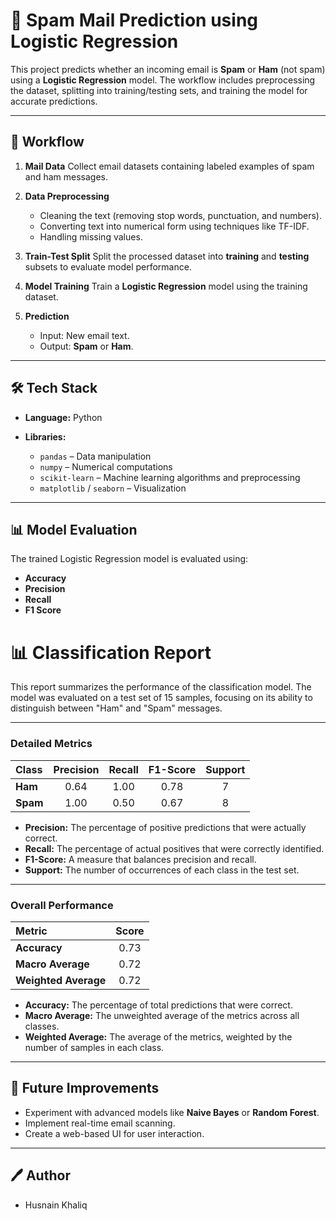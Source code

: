 # 📧 Spam Mail Prediction using Logistic Regression

This project predicts whether an incoming email is **Spam** or **Ham** (not spam) using a **Logistic Regression** model.
The workflow includes preprocessing the dataset, splitting into training/testing sets, and training the model for accurate predictions.

---

## 🚀 Workflow

1. **Mail Data**
   Collect email datasets containing labeled examples of spam and ham messages.

2. **Data Preprocessing**

   - Cleaning the text (removing stop words, punctuation, and numbers).
   - Converting text into numerical form using techniques like TF-IDF.
   - Handling missing values.

3. **Train-Test Split**
   Split the processed dataset into **training** and **testing** subsets to evaluate model performance.

4. **Model Training**
   Train a **Logistic Regression** model using the training dataset.

5. **Prediction**

   - Input: New email text.
   - Output: **Spam** or **Ham**.

---

## 🛠️ Tech Stack

- **Language:** Python
- **Libraries:**

  - `pandas` – Data manipulation
  - `numpy` – Numerical computations
  - `scikit-learn` – Machine learning algorithms and preprocessing
  - `matplotlib` / `seaborn` – Visualization

---

## 📊 Model Evaluation

The trained Logistic Regression model is evaluated using:

- **Accuracy**
- **Precision**
- **Recall**
- **F1 Score**


# 📊 Classification Report

This report summarizes the performance of the classification model. The model was evaluated on a test set of 15 samples, focusing on its ability to distinguish between "Ham" and "Spam" messages.

---

### Detailed Metrics

| Class | Precision | Recall | F1-Score | Support |
| :--- | :---: | :---: | :---: | :---: |
| **Ham** | 0.64 | 1.00 | 0.78 | 7 |
| **Spam** | 1.00 | 0.50 | 0.67 | 8 |

* **Precision:** The percentage of positive predictions that were actually correct.
* **Recall:** The percentage of actual positives that were correctly identified.
* **F1-Score:** A measure that balances precision and recall.
* **Support:** The number of occurrences of each class in the test set.

---

### Overall Performance

| Metric | Score |
| :--- | :---: |
| **Accuracy** | 0.73 |
| **Macro Average** | 0.72 |
| **Weighted Average** | 0.72 |

* **Accuracy:** The percentage of total predictions that were correct.
* **Macro Average:** The unweighted average of the metrics across all classes.
* **Weighted Average:** The average of the metrics, weighted by the number of samples in each class.

---

## 📌 Future Improvements

- Experiment with advanced models like **Naive Bayes** or **Random Forest**.
- Implement real-time email scanning.
- Create a web-based UI for user interaction.

---

## 🖊️ Author

- Husnain Khaliq 
